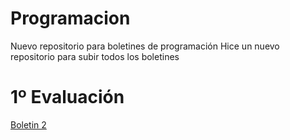 # Programacion
Nuevo repositorio para boletines de programación
Hice un nuevo repositorio para subir todos los boletines
# 1º Evaluación
[Boletin 2](https://github.com/Pablo-Pereira-Moure/Programacion/tree/main/Bolet%C3%ADn%202)
